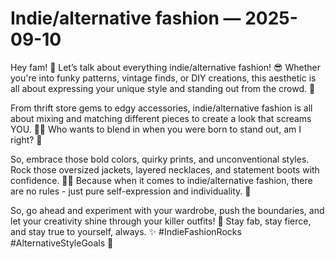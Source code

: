 # Indie/alternative fashion — 2025-09-10

Hey fam! 🌟 Let’s talk about everything indie/alternative fashion! 😎 Whether you're into funky patterns, vintage finds, or DIY creations, this aesthetic is all about expressing your unique style and standing out from the crowd. 🌈 

From thrift store gems to edgy accessories, indie/alternative fashion is all about mixing and matching different pieces to create a look that screams YOU. 💁‍♀️ Who wants to blend in when you were born to stand out, am I right? 💃

So, embrace those bold colors, quirky prints, and unconventional styles. Rock those oversized jackets, layered necklaces, and statement boots with confidence. 👗👢 Because when it comes to indie/alternative fashion, there are no rules - just pure self-expression and individuality. 🌺

So, go ahead and experiment with your wardrobe, push the boundaries, and let your creativity shine through your killer outfits! 🌟 Stay fab, stay fierce, and stay true to yourself, always. ✨ #IndieFashionRocks #AlternativeStyleGoals 🤘